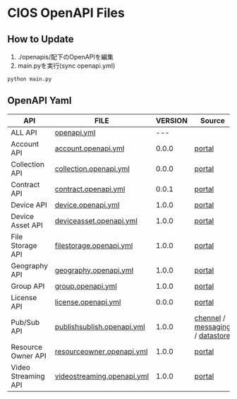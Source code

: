 # CIOS OpenAPI Files

## How to Update

1. ./openapis/配下のOpenAPIを編集
2. main.pyを実行(sync openapi.yml)
```shell script
python main.py
```

## OpenAPI Yaml

| API | FILE | VERSION | Source |
|---|---|---|---|
|ALL API| [openapi.yml](openapis/openapi.yml) | --- |
|Account API| [account.openapi.yml](./openapis/account.openapi.yml) | 0.0.0 | [portal](https://cios.gitlab.tokyo.optim.co.jp/developer-portal/cios-public/md/api_v2/account/) |
|Collection API| [collection.openapi.yml](./openapis/collection.openapi.yml) | 0.0.0 | [portal](https://de9nof8bnxm56.cloudfront.net/collections_api_cios_public.html) |
|Contract API| [contract.openapi.yml](./openapis/contract.openapi.yml) | 0.0.1| [portal](https://cios.gitlab.tokyo.optim.co.jp/developer-portal/cios-public/md/api_v2/contract/api/) |
|Device API| [device.openapi.yml](./openapis/device.openapi.yml) | 1.0.0 | [portal](https://cios.gitlab.tokyo.optim.co.jp/developer-portal/cios-public/md/api_v2/device/) |
|Device Asset API| [deviceasset.openapi.yml](./openapis/deviceasset.openapi.yml) | 1.0.0 | [portal](https://cios.gitlab.tokyo.optim.co.jp/developer-portal/cios-public/md/api_v2/device_asset_lifecycle/) |
|File Storage API| [filestorage.openapi.yml](./openapis/filestorage.openapi.yml) | 1.0.0 | [portal](https://cios.gitlab.tokyo.optim.co.jp/developer-portal/cios-public/md/api_v2/file_storage/) |
|Geography API| [geography.openapi.yml](./openapis/geography.openapi.yml) | 1.0.0 | [portal](https://cios.gitlab.tokyo.optim.co.jp/developer-portal/cios-public/md/api_v2/geo_point/) |
|Group API| [group.openapi.yml](./openapis/group.openapi.yml) | 1.0.0 | [portal](https://cios.gitlab.tokyo.optim.co.jp/developer-portal/cios-public/md/api_v2/group/) |
|License API| [license.openapi.yml](./openapis/license.openapi.yml) | 0.0.0 | [portal](https://cios.gitlab.tokyo.optim.co.jp/developer-portal/cios-public/md/api_v2/license/) |
|Pub/Sub API| [publishsublish.openapi.yml](openapis/pubsub.openapi.yml) | 1.0.0 |[chennel](https://cios.gitlab.tokyo.optim.co.jp/developer-portal/cios-public/md/api_v2/pubsub/) / [messaging](https://cios.gitlab.tokyo.optim.co.jp/developer-portal/cios-public/md/api_v2/pubsub_messaging/) / [datastore](https://cios.gitlab.tokyo.optim.co.jp/developer-portal/cios-public/md/api_v2/pubsub_datastore/) |
|Resource Owner API| [resourceowner.openapi.yml](./openapis/resourceowner.openapi.yml) | 1.0.0 | [portal](https://cios.gitlab.tokyo.optim.co.jp/developer-portal/cios-public/md/api_v2/resource_owner/) |
|Video Streaming API| [videostreaming.openapi.yml](./openapis/videostreaming.openapi.yml) | 1.0.0 | [portal](https://cios.gitlab.tokyo.optim.co.jp/developer-portal/cios-public/md/api_v2/video_streaming/) |
